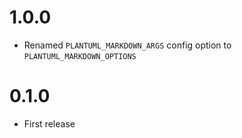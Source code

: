 # 1.0.0
* Renamed `PLANTUML_MARKDOWN_ARGS` config option to `PLANTUML_MARKDOWN_OPTIONS`

# 0.1.0
* First release

